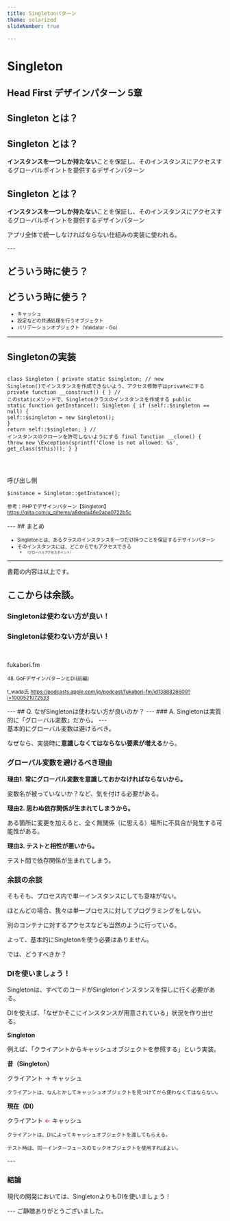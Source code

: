 ```yaml
---
title: Singletonパターン
theme: solarized
slideNumber: true

---
```

<style type="text/css"> .reveal h1, .reveal h2, .reveal h3, .reveal h4, .reveal h5, .reveal h6 { text-transform: none; }
.reveal p {line-height: initial;}.text-left { text-align: left; } li {font-size: 0.8em; line-height: initial;} .reveal small {line-height: 2.3em}
.reveal pre {width: 100%}
</style>

# Singleton
Head First デザインパターン 5章
---
<section data-auto-animate>
    <h2>Singleton とは？</h2>
</section>
<section data-auto-animate>
    <h2>Singleton とは？</h2>
    <p class="text-left"><strong>インスタンスを一つしか持たない</strong>ことを保証し、そのインスタンスにアクセスするグローバルポイントを提供するデザインパターン</p>
</section>
<section data-auto-animate>
    <h2>Singleton とは？</h2>
    <p class="text-left"><strong>インスタンスを一つしか持たない</strong>ことを保証し、そのインスタンスにアクセスするグローバルポイントを提供するデザインパターン</p>
    <p class="text-left">アプリ全体で統一しなければならない仕組みの実装に使われる。</p>
</section>
---
<section data-auto-animate>
    <h2>どういう時に使う？</h2>
</section>
<section data-auto-animate>
    <h2>どういう時に使う？</h2>
    <ul>
    <li>キャッシュ</li>
    <li>設定などの共通処理を行うオブジェクト</li>
    <li>バリデーションオブジェクト（Validator - Go）</li>
</section>

---

<h2>Singletonの実装</h2>
<section>
    <pre class="php"><code data-trim data-line-numbers data-noescape>
<?php

class Singleton
{
    private static $singleton;
    // new Singleton()でインスタンスを作成できないよう、アクセス修飾子はprivateにする
    private function __construct()
    {
    }
    // このstaticメソッドで、Singletonクラスのインスタンスを作成する
    public static function getInstance(): Singleton
    {
        if (self::$singleton == null) {
            self::$singleton = new Singleton();
        }
        return self::$singleton;
    }
    // インスタンスのクローンを許可しないようにする
    final function __clone()
    {
        throw new \Exception(sprintf('Clone is not allowed: %s', get_class($this)));
    }
    }

</code>
</pre>
</section>

<section class="text-left">
呼び出し側
<pre class="php"><code>$instance = Singleton::getInstance();
</code></pre>

<small>参考：PHPでデザインパターン【Singleton】</small>
<small>https://qiita.com/u_d/items/a8deda46e2aba0722b5c</small>
</section>
---
## まとめ

- Singletonとは、あるクラスのインスタンスを一つだけ持つことを保証するデザインパターン
- そのインスタンスには、どこからでもアクセスできる
  - <small>（グローバルアクセスポイント）</small>

---
書籍の内容は以上です。

ここからは余談。
---
<section data-auto-animate>
    <h3>Singletonは使わない方が良い！</h3>
</section>

<section data-auto-animate>
<h3>Singletonは使わない方が良い！</h3>

<br>

fukabori.fm

<small>48. GoFデザインパターンとDI(前編)</small>

<small>t_wada氏</small>
<small>https://podcasts.apple.com/jp/podcast/fukabori-fm/id1388826609?i=1000521072533</small>
</section>
---
## Q. なぜSingletonは使わない方が良いのか？
---
### A. Singletonは実質的に「グローバル変数」だから。
---
<section class="text-left">
基本的にグローバル変数は避けるべき。

なぜなら、実装時に<strong>意識しなくてはならない要素が増える</strong>から。
</section>

<section class="text-left">
<h3>グローバル変数を避けるべき理由</h3>
</section>

<section class="text-left">

<strong>理由1. 常にグローバル変数を意識しておかなければならないから。</strong>

変数名が被っていないか？など、気を付ける必要がある。
</section>

<section class="text-left">
<strong>理由2. 思わぬ依存関係が生まれてしまうから。</strong>

ある箇所に変更を加えると、全く無関係（に思える）場所に不具合が発生する可能性がある。

</section>
<section class="text-left">

<strong>理由3. テストと相性が悪いから。</strong>

テスト間で依存関係が生まれてしまう。

</section>
<section class="text-left">
<h3>余談の余談</h3>
そもそも、プロセス内で単一インスタンスにしても意味がない。

ほとんどの場合、我々は単一プロセスに対してプログラミングをしない。

別のコンテナに対するアクセスなども当然のように行っている。

よって、基本的にSingletonを使う必要はありません。

</section>
<section>
では、どうすべきか？
</section>
<section>

<h3>DIを使いましょう！</h3>

</section>

<section class="text-left">

Singletonは、すべてのコードがSingletonインスタンスを探しに行く必要がある。

DIを使えば、「なぜかそこにインスタンスが用意されている」状況を作り出せる。
</section>

<section class="text-left">

<strong>Singleton</strong>

例えば、「クライアントからキャッシュオブジェクトを参照する」という実装。

<strong>昔（Singleton）</strong>

クライアント → キャッシュ

<small>クライアントは、なんとかしてキャッシュオブジェクトを見つけてから使わなくてはならない。</small>
</section>
<section class="text-left">
<strong>現在（DI）</strong>

クライアント <span style="color:red;">←</span> キャッシュ

<small>クライアントは、DIによってキャッシュオブジェクトを渡してもらえる。</small>

<small>テスト時は、同一インターフェースのモックオブジェクトを使用すればよい。</small>
</section>
---
<section>
<h3>結論</h3>
<p class="text-left">現代の開発においては、SingletonよりもDIを使いましょう！</p>
</span>
---
ご静聴ありがとうございました。
